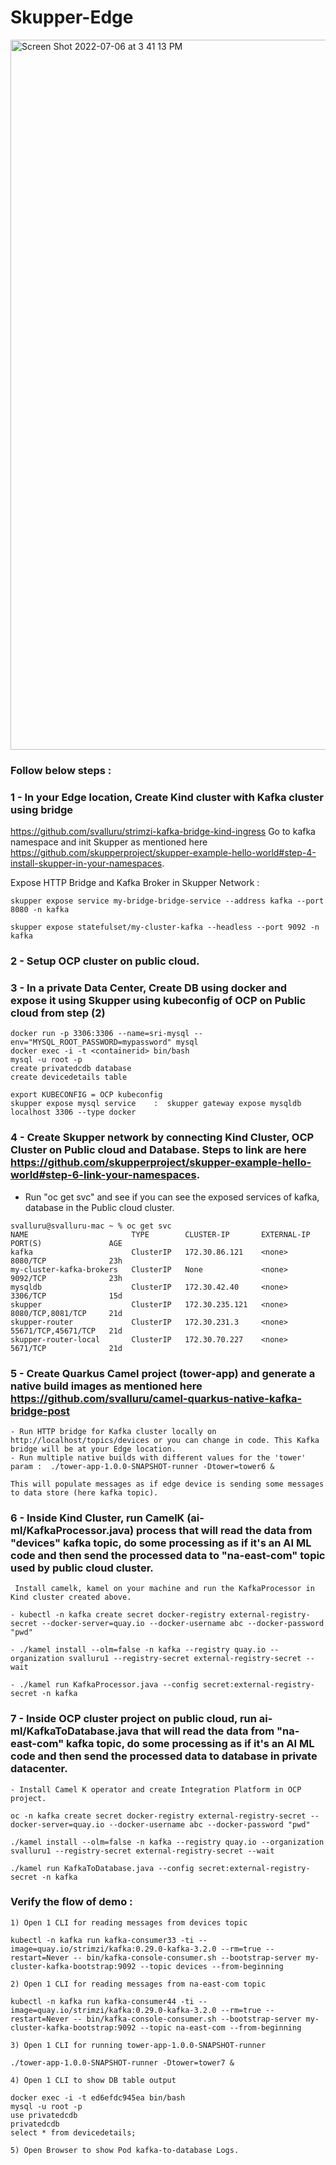 # Skupper-Edge

<img width="1136" alt="Screen Shot 2022-07-06 at 3 41 13 PM" src="https://user-images.githubusercontent.com/7470319/177629957-46721c96-fcdc-49a9-828f-765c9c4f3f79.png">

### Follow below steps : 

### 1 - In your Edge location, Create Kind cluster with Kafka cluster using bridge

https://github.com/svalluru/strimzi-kafka-bridge-kind-ingress
Go to kafka namespace and init Skupper as mentioned here https://github.com/skupperproject/skupper-example-hello-world#step-4-install-skupper-in-your-namespaces.

Expose HTTP Bridge and Kafka Broker in Skupper Network : 
 ```
 skupper expose service my-bridge-bridge-service --address kafka --port 8080 -n kafka
 
 skupper expose statefulset/my-cluster-kafka --headless --port 9092 -n kafka
```

### 2 - Setup OCP cluster on public cloud.

### 3 - In a private Data Center, Create DB using docker and expose it using Skupper using kubeconfig of OCP on Public cloud from step (2)
```
docker run -p 3306:3306 --name=sri-mysql --env="MYSQL_ROOT_PASSWORD=mypassword" mysql 
docker exec -i -t <containerid> bin/bash
mysql -u root -p
create privatedcdb database
create devicedetails table

export KUBECONFIG = OCP kubeconfig
skupper expose mysql service	:  skupper gateway expose mysqldb localhost 3306 --type docker
```

### 4 - Create Skupper network by connecting Kind Cluster, OCP Cluster on Public cloud and Database. Steps to link are here https://github.com/skupperproject/skupper-example-hello-world#step-6-link-your-namespaces.

 - Run "oc get svc" and see if you can see the exposed services of kafka, database in the Public cloud cluster.
 ```
svalluru@svalluru-mac ~ % oc get svc
NAME                       TYPE        CLUSTER-IP       EXTERNAL-IP   PORT(S)               AGE
kafka                      ClusterIP   172.30.86.121    <none>        8080/TCP              23h
my-cluster-kafka-brokers   ClusterIP   None             <none>        9092/TCP              23h
mysqldb                    ClusterIP   172.30.42.40     <none>        3306/TCP              15d
skupper                    ClusterIP   172.30.235.121   <none>        8080/TCP,8081/TCP     21d
skupper-router             ClusterIP   172.30.231.3     <none>        55671/TCP,45671/TCP   21d
skupper-router-local       ClusterIP   172.30.70.227    <none>        5671/TCP              21d
```
### 5 - Create Quarkus Camel project (tower-app) and generate a native build images as mentioned here https://github.com/svalluru/camel-quarkus-native-kafka-bridge-post
	
	- Run HTTP bridge for Kafka cluster locally on http://localhost/topics/devices or you can change in code. This Kafka bridge will be at your Edge location.
	- Run multiple native builds with different values for the 'tower' param :  ./tower-app-1.0.0-SNAPSHOT-runner -Dtower=tower6 &
	
	This will populate messages as if edge device is sending some messages to data store (here kafka topic).

### 6 - Inside Kind Cluster, run CamelK (ai-ml/KafkaProcessor.java) process that will read the data from "devices" kafka topic, do some processing as if it's an AI ML code and then send the processed data to "na-east-com" topic used by public cloud cluster.
	 
	 Install camelk, kamel on your machine and run the KafkaProcessor in Kind cluster created above.
   ```
   - kubectl -n kafka create secret docker-registry external-registry-secret --docker-server=quay.io --docker-username abc --docker-password "pwd"
   
   - ./kamel install --olm=false -n kafka --registry quay.io --organization svalluru1 --registry-secret external-registry-secret --wait
   
   - ./kamel run KafkaProcessor.java --config secret:external-registry-secret -n kafka
```

### 7 - Inside OCP cluster project on public cloud, run ai-ml/KafkaToDatabase.java that will read the data from "na-east-com" kafka topic, do some processing as if it's an AI ML code and then send the processed data to database in private datacenter.

	- Install Camel K operator and create Integration Platform in OCP project.
```
oc -n kafka create secret docker-registry external-registry-secret --docker-server=quay.io --docker-username abc --docker-password "pwd"

./kamel install --olm=false -n kafka --registry quay.io --organization svalluru1 --registry-secret external-registry-secret --wait

./kamel run KafkaToDatabase.java --config secret:external-registry-secret -n kafka

```

### Verify the flow of demo : 
```
1) Open 1 CLI for reading messages from devices topic

kubectl -n kafka run kafka-consumer33 -ti --image=quay.io/strimzi/kafka:0.29.0-kafka-3.2.0 --rm=true --restart=Never -- bin/kafka-console-consumer.sh --bootstrap-server my-cluster-kafka-bootstrap:9092 --topic devices --from-beginning

2) Open 1 CLI for reading messages from na-east-com topic 

kubectl -n kafka run kafka-consumer44 -ti --image=quay.io/strimzi/kafka:0.29.0-kafka-3.2.0 --rm=true --restart=Never -- bin/kafka-console-consumer.sh --bootstrap-server my-cluster-kafka-bootstrap:9092 --topic na-east-com --from-beginning

3) Open 1 CLI for running tower-app-1.0.0-SNAPSHOT-runner

./tower-app-1.0.0-SNAPSHOT-runner -Dtower=tower7 &

4) Open 1 CLI to show DB table output

docker exec -i -t ed6efdc945ea bin/bash
mysql -u root -p
use privatedcdb
privatedcdb
select * from devicedetails;

5) Open Browser to show Pod kafka-to-database Logs.
```

